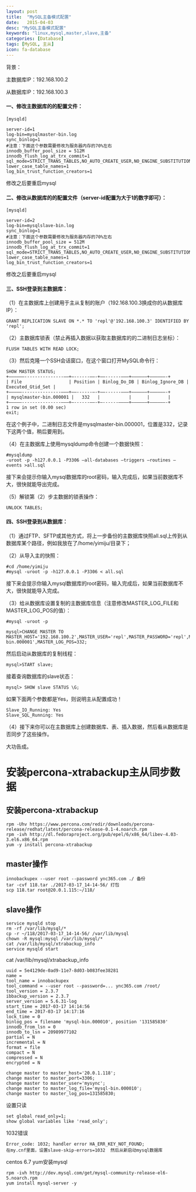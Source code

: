 ```yaml
---
layout: post
title:  "MySQL主备模式配置"
date:   2015-04-03
desc: "MySQL主备模式配置"
keywords: "linux,mysql,master,slave,主备"
categories: [Database]
tags: [MySQL, 主从]
icon: fa-database
---
```


背景：

主数据库IP：192.168.100.2

从数据库IP：192.168.100.3

#### 一、修改主数据库的的配置文件：

```
[mysqld]

server-id=1
log-bin=mysqlmaster-bin.log
sync_binlog=1
#注意：下面这个参数需要修改为服务器内存的70%左右
innodb_buffer_pool_size = 512M
innodb_flush_log_at_trx_commit=1
sql_mode=STRICT_TRANS_TABLES,NO_AUTO_CREATE_USER,NO_ENGINE_SUBSTITUTION,NO_AUTO_VALUE_ON_ZERO
lower_case_table_names=1
log_bin_trust_function_creators=1
```

修改之后要重启mysql

#### 二、修改从数据库的的配置文件（server-id配置为大于1的数字即可）：

```
[mysqld]

server-id=2
log-bin=mysqlslave-bin.log
sync_binlog=1
#注意：下面这个参数需要修改为服务器内存的70%左右
innodb_buffer_pool_size = 512M
innodb_flush_log_at_trx_commit=1
sql_mode=STRICT_TRANS_TABLES,NO_AUTO_CREATE_USER,NO_ENGINE_SUBSTITUTION,NO_AUTO_VALUE_ON_ZERO
lower_case_table_names=1
log_bin_trust_function_creators=1
```

修改之后要重启mysql

#### 三、SSH登录到主数据库：

（1）在主数据库上创建用于主从复制的账户（192.168.100.3换成你的从数据库IP）：

``` 
GRANT REPLICATION SLAVE ON *.* TO 'repl'@'192.168.100.3' IDENTIFIED BY 'repl';
```

（2）主数据库锁表（禁止再插入数据以获取主数据库的的二进制日志坐标）：

```
FLUSH TABLES WITH READ LOCK;
```

（3）然后克隆一个SSH会话窗口，在这个窗口打开MySQL命令行：

``` 
SHOW MASTER STATUS;
+——————---------------——+—------——-+——------——–+——————+——————-+
| File                  | Position | Binlog_Do_DB | Binlog_Ignore_DB | Executed_Gtid_Set |
+—————---------------———+——------—-+——------——–+——————+——————-+
| mysqlmaster-bin.000001 |   332   |           |      |       |
+—————---------------———+—------——-+—------———–+——————+——————-+
1 row in set (0.00 sec)
exit;
```

在这个例子中，二进制日志文件是mysqlmaster-bin.000001，位置是332，记录下这两个值，稍后要用到。

（4）在主数据库上使用mysqldump命令创建一个数据快照：

```
#mysqldump
-uroot -p -h127.0.0.1 -P3306 –all-databases –triggers –routines –events >all.sql
```

接下来会提示你输入mysql数据库的root密码，输入完成后，如果当前数据库不大，很快就能导出完成。

（5）解锁第（2）步主数据的锁表操作：

``` 
UNLOCK TABLES;
```

#### 四、SSH登录到从数据库：

（1）通过FTP、SFTP或其他方式，将上一步备份的主数据库快照all.sql上传到从数据库某个路径，例如我放在了/home/yimiju/目录下；

（2）从导入主的快照：

```
#cd /home/yimiju
#mysql -uroot -p -h127.0.0.1 -P3306 < all.sql 
```

接下来会提示你输入mysql数据库的root密码，输入完成后，如果当前数据库不大，很快就能导入完成。

（3）给从数据库设置复制的主数据库信息（注意修改MASTER_LOG_FILE和MASTER_LOG_POS的值）：

`#mysql -uroot -p`

``` 
mysql>CHANGE MASTER TO MASTER_HOST='192.168.100.2',MASTER_USER='repl',MASTER_PASSWORD='repl',MASTER_LOG_FILE='mysqlmaster-bin.000001',MASTER_LOG_POS=332;
```

然后启动从数据库的复制线程：

```
mysql>START slave;
```

接着查询数据库的slave状态：

```
mysql> SHOW slave STATUS \G;
```

如果下面两个参数都是Yes，则说明主从配置成功！

```
Slave_IO_Running: Yes
Slave_SQL_Running: Yes
```

（4）接下来你可以在主数据库上创建数据库、表、插入数据，然后看从数据库是否同步了这些操作。

大功告成。

# 安装percona-xtrabackup主从同步数据

## 安装percona-xtrabackup

```
rpm -Uhv https://www.percona.com/redir/downloads/percona-release/redhat/latest/percona-release-0.1-4.noarch.rpm
rpm -ivh http://dl.fedoraproject.org/pub/epel/6/x86_64/libev-4.03-3.el6.x86_64.rpm
yum -y install percona-xtrabackup
```

## master操作

```
innobackupex --user root --password ync365.com ./ 备份
tar -cvf 118.tar ./2017-03-17_14-14-56/ 打包
scp 118.tar root@20.0.1.115:~/118/
```

## slave操作

```
service mysqld stop
rm -rf /var/lib/mysql/*
cp -r ~/118/2017-03-17_14-14-56/ /var/lib/mysql
chown -R mysql:mysql /var/lib/mysql/*
cat /var/lib/mysql/xtrabackup_info
service mysqld start
```

cat /var/lib/mysql/xtrabackup_info

```
uuid = 5e4129de-0ad9-11e7-8d03-b083fee38281
name = 
tool_name = innobackupex
tool_command = --user root --password=... ync365.com /root/
tool_version = 2.3.7
ibbackup_version = 2.3.7
server_version = 5.6.31-log
start_time = 2017-03-17 14:14:56
end_time = 2017-03-17 14:17:16
lock_time = 0
binlog_pos = filename 'mysql-bin.000010', position '131585830'
innodb_from_lsn = 0
innodb_to_lsn = 20989977102
partial = N
incremental = N
format = file
compact = N
compressed = N
encrypted = N
```

```
change master to master_host='20.0.1.118';
change master to master_port=3306;
change master to master_user='mysync';
change master to master_log_file='mysql-bin.000010';
change master to master_log_pos=131585830;
```
设置只读
```
set global read_only=1;
show global variables like 'read_only';
```
1032错误
```
Error_code: 1032; handler error HA_ERR_KEY_NOT_FOUND;
在my.cnf里面，设置slave-skip-errors=1032  然后从新启动mysql数据库
```

centos 6.7 yum安装mysql

```
rpm -ivh http://dev.mysql.com/get/mysql-community-release-el6-5.noarch.rpm
yum install mysql-server -y
```

